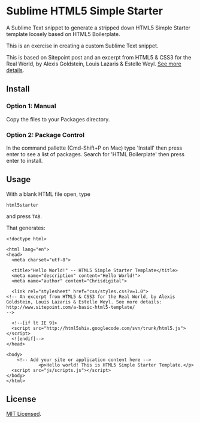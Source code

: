# Sublime HTML5 Simple Starter

A Sublime Text snippet to generate a stripped down HTML5 Simple Starter template loosely based on HTML5 Boilerplate. 

This is an exercise in creating a custom Sublime Text snippet.

This is based on Sitepoint post and an excerpt from HTML5 & CSS3 for the Real World, by Alexis Goldstein, Louis Lazaris & Estelle Weyl. [See more details](http://www.sitepoint.com/a-basic-html5-template/).

## Install

### Option 1: Manual

Copy the files to your Packages directory.

### Option 2: Package Control

In the command pallette (Cmd-Shift+P on Mac) type 'Install' then press enter to see a list of packages. Search for 'HTML Boilerplate' then press enter to install.

## Usage

With a blank HTML file open, type

    html5starter

and press `TAB`.

That generates:

    <!doctype html>

    <html lang="en">
    <head>
      <meta charset="utf-8">

      <title>"Hello World!" -- HTML5 Simple Starter Template</title>
      <meta name="description" content="Hello World!">
      <meta name="author" content="Chrisdigital">

      <link rel="stylesheet" href="css/styles.css?v=1.0">
    <!-- An excerpt from HTML5 & CSS3 for the Real World, by Alexis Goldstein, Louis Lazaris & Estelle Weyl. See more details: http://www.sitepoint.com/a-basic-html5-template/ 
    -->

      <!--[if lt IE 9]>
      <script src="http://html5shiv.googlecode.com/svn/trunk/html5.js"></script>
      <![endif]-->
    </head>

    <body>
        <!-- Add your site or application content here -->
                <p>Hello world! This is HTML5 Simple Starter Template.</p>
      <script src="js/scripts.js"></script>
    </body>
    </html>

## License 

[MIT Licensed](http://chrisdigital.mit-license.org/).